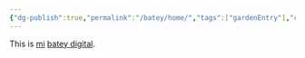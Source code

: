 ```yaml
---
{"dg-publish":true,"permalink":"/batey/home/","tags":["gardenEntry"],"created":"2024-10-27T15:29:32.000-04:00","updated":"2024-11-16T05:26:22.000-05:00"}
---
```


This is [mi](https://twop0intfive.xyz) [batey digital](https://elbatey.twop0intfive.xyz/en/topics/batey/what-is-this/).